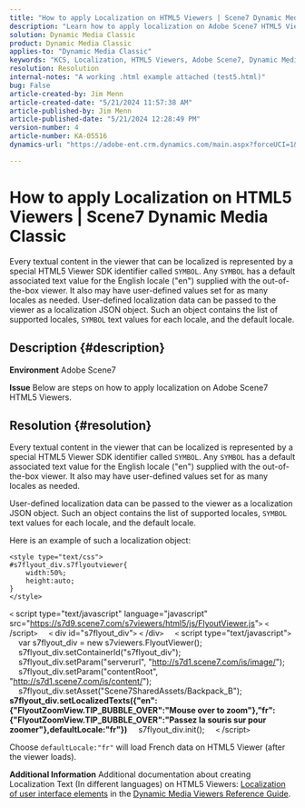 ```yaml
---
title: "How to apply Localization on HTML5 Viewers | Scene7 Dynamic Media Classic"
description: "Learn how to apply localization on Adobe Scene7 HTML5 Viewers."
solution: Dynamic Media Classic
product: Dynamic Media Classic
applies-to: "Dynamic Media Classic"
keywords: "KCS, Localization, HTML5 Viewers, Adobe Scene7, Dynamic Media Classic, How To"
resolution: Resolution
internal-notes: "A working .html example attached (test5.html)"
bug: False
article-created-by: Jim Menn
article-created-date: "5/21/2024 11:57:38 AM"
article-published-by: Jim Menn
article-published-date: "5/21/2024 12:28:49 PM"
version-number: 4
article-number: KA-05516
dynamics-url: "https://adobe-ent.crm.dynamics.com/main.aspx?forceUCI=1&pagetype=entityrecord&etn=knowledgearticle&id=7ced8f4f-6917-ef11-9f8a-6045bd006268"

---
```

# How to apply Localization on HTML5 Viewers | Scene7 Dynamic Media Classic


Every textual content in the viewer that can be localized is represented by a special HTML5 Viewer SDK identifier called `SYMBOL`. Any `SYMBOL` has a default associated text value for the English locale ("en") supplied with the out-of-the-box viewer. It also may have user-defined values set for as many locales as needed. User-defined localization data can be passed to the viewer as a localization JSON object. Such an object contains the list of supported locales, `SYMBOL` text values for each locale, and the default locale.

## Description {#description}


<b>Environment</b>
 Adobe Scene7

<b>Issue</b>
 Below are steps on how to apply localization on Adobe Scene7 HTML5 Viewers.




## Resolution {#resolution}


Every textual content in the viewer that can be localized is represented by a special HTML5 Viewer SDK identifier called `SYMBOL`.
Any `SYMBOL` has a default associated text value for the English locale ("en") supplied with the out-of-the-box viewer. It also may have user-defined values set for as many locales as needed.

User-defined localization data can be passed to the viewer as a localization JSON object.
Such an object contains the list of supported locales, `SYMBOL` text values for each locale, and the default locale.

Here is an example of such a localization object:


```
<style type="text/css">
#s7flyout_div.s7flyoutviewer{
    width:50%;
    height:auto;
}
</style>
```


`<` script type="text/javascript" language="javascript" src="<u style="text-decoration:underline">https://s7d9.scene7.com/s7viewers/html5/js/FlyoutViewer.js</u>"`>` `<` /script`>` 
    `<` div id="s7flyout_div"`>` `<` /div`>` 
    `<` script type="text/javascript"`>` 
    var s7flyout_div = new s7viewers.FlyoutViewer();
    s7flyout_div.setContainerId("s7flyout_div");
    s7flyout_div.setParam("serverurl", "<u style="text-decoration:underline">http://s7d1.scene7.com/is/image/</u>");
    s7flyout_div.setParam("contentRoot", "<u style="text-decoration:underline">http://s7d1.scene7.com/is/content/</u>");
    s7flyout_div.setAsset("Scene7SharedAssets/Backpack_B");
    <b>s7flyout_div.setLocalizedTexts({"en":{"FlyoutZoomView.TIP_BUBBLE_OVER":"Mouse over to zoom"},"fr":{"FlyoutZoomView.TIP_BUBBLE_OVER":"Passez la souris sur pour zoomer"},defaultLocale:"fr"})</b>
    s7flyout_div.init();
    `<` /script`>` 

Choose `defaultLocale:"fr"` will load French data on HTML5 Viewer (after the viewer loads).<br>


<b>Additional Information</b>
Additional documentation about creating Localization Text (In different languages) on HTML5 Viewers: [Localization of user interface elements](https://experienceleague.adobe.com/en/docs/dynamic-media-developer-resources/library/viewers-aem-assets-dmc/flyout/c-html5-flyout-viewer-20-localization) in the [Dynamic Media Viewers Reference Guide](https://experienceleague.adobe.com/en/docs/dynamic-media-developer-resources/library/homeviewers).
